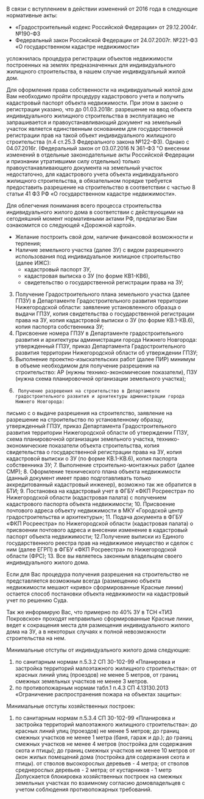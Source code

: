 В связи с вступлением в действии изменений от 2016 года в следующие нормативные акты:
- «Градостроительный кодекс Российской Федерации» от 29.12.2004г. №190-ФЗ
- Федеральный закон Российской Федерации от 24.07.2007г. №221-ФЗ «О государственном кадастре недвижимости» 

усложнилась процедура регистрации объектов недвижимости построенных на землях предназначенных для индивидуального жилищного строительства, в нашем случае индивидуальный жилой дом.
 
Для оформления права собственности на индивидуальный жилой дом Вам необходимо пройти процедуру кадастрового учета и получить кадастровый паспорт объекта недвижимости. При этом в законе о регистрации указано, что до 01.03.2018г. разрешение на ввод объекта индивидуального жилищного строительства в эксплуатацию не запрашивается и правоустанавливающий документ на земельный участок является единственным основанием для государственной регистрации прав на такой объект индивидуального жилищного строительства (п.4 ст.25.3 Федерального закона №122-ФЗ).
Однако с 04.07.2016г. (Федеральный закон от 03.07.2016 N 361-ФЗ "О внесении изменений в отдельные законодательные акты Российской Федерации и признании утратившими силу отдельных) только правоустанавливающего документа на земельный участок недостаточно, для кадастрового учета объекта индивидуального жилищного строительства, в обязательном порядке требуется предоставить разрешение на строительство в соответствии с частью 8 статьи 41 ФЗ РФ «О государственном кадастре недвижимости».
 
Для облегчения понимания всего процесса строительства индивидуального жилого дома в соответствии с действующими на сегодняшний момент нормативными актами РФ, предлагаю Вам ознакомится со следующей «Дорожной картой».
 
- Желание построить свой дом, наличие финансовой возможности и терпения;
- Наличие земельного участка (далее ЗУ) с видом разрешенного использования под индивидуальное жилищное строительство (далее ИЖС):
  * кадастровый паспорт ЗУ,
  * кадастровая выписка о ЗУ (по форме КВ1-КВ6),
  * свидетельство о государственной регистрации права на ЗУ;

3.   Получение Градостроительного плана земельного участка (далее ГПЗУ) в Департаменте Градостроительного развития территории Нижегородской области:
заявление установленного образца о выдачи ГПЗУ,
копия свидетельства о государственной регистрации права на ЗУ,
копия кадастровой выписки о ЗУ (по форме КВ.1-КВ.6),
копия паспорта собственника ЗУ;
4. Присвоение номера ГПЗУ в Департаменте градостроительного развития и архитектуры администрации города Нижнего Новгорода:
утвержденный ГПЗУ,
приказ Департамента Градостроительного развития территории Нижегородской области об утверждении ГПЗУ;
5.   Выполнение проектно-изыскательских работ (далее ПИР) минимум в объеме необходимом для получение разрешения на строительство:
АР (нужны технико-экономические показатели),
 ПЗУ (нужна схема планировочной организации земельного участка);
6.      Получение разрешения на строительство в Департаменте градостроительного развития и архитектуры администрации города Нижнего Новгорода:
письмо с  о выдаче разрешения на строителство,
заявление на разрешение на строительство по установленному образцу,
утвержденный ГПЗУ,
приказ Департамента Градостроительного развития территории Нижегородской области об утверждении ГПЗУ,
схема планировочной организации земельного участка,
технико-экономические показатели объекта строительства,
копия свидетельства о государственной регистрации права на ЗУ,
копия кадастровой выписки о ЗУ (по форме КВ.1-КВ.6),
копия паспорта собственника ЗУ;
7.  Выполнение строительно-монтажных работ (далее СМР);
8. Оформление технического плана объекта недвижимости (данный документ имеет право подготавливать только аккредитованный кадастровый инженер), возможно так же обратится в БТИ;
9. Постановка на кадастровый учет в ФГБУ «ФКП Росреестра» по Нижегородской области (кадастровая палата) с получением кадастрового паспорта объекта недвижимости;
10.  Присвоение почтового адреса объекту недвижимости в МКУ «Городской центр градостроительства и архитектуры»;
11. Подача документа в ФГБУ «ФКП Росреестра» по Нижегородской области (кадастровая палата) о присвоении почтового адреса и внесении изменение в кадастровый паспорт объекта недвижимости;
12.Получение выписки из Единого государственного реестра прав на недвижимое имущество и сделок с ним (далее ЕГРП) в ФГБУ «ФКП Росреестра» по Нижегородской области (ФРС);
13.  Все вы являетесь законным владельцем своего индивидуального жилого дома.
 
Если для Вас процедура получения разрешения на строительство не представляется возможным всегда (размещению объекта недвижимости мешают «криво» сформированные Красные линии) остается способ постановки объекта недвижимости на кадастровый учет по решению Суда.
 
Так же информирую Вас, что примерно по 40% ЗУ в ТСН «ТИЗ Покровское» проходят неправильно сформированные Красные линии, ведет к сокращения места для размещения индивидуального жилого дома на ЗУ, а в некоторых случаях к полной невозможности строительства на нем.
 
Минимальные отступы от индивидуального жилого дома следующие:
1.    по санитарным нормам п.5.3.2 СП 30-102-99 «Планировка и застройка территорий малоэтажного жилищного строительства»:
от красных линий улиц (проездов) не менее 5 метров,
от границ смежных земельных участков не менее 3 метров.
2.  по противопожарным нормам табл.1 п.4.3 СП 4.13130.2013 «Ограничение распространения пожара на объектах защиты»:

Минимальные отступы хозяйственных построек:
1.  по санитарным нормам п.5.3.4 СП 30-102-99 «Планировка и застройка территорий малоэтажного жилищного строительства»:
до красных линий улиц (проездов) не менее 5 метров;
до границ смежных участков не менее 1 метра (баня, гараж и др.);
до границ смежных участков не менее 4 метров (постройка для содержания скота и птицы);
до границ смежных участков не менее 10 метров от окон жилых помещений дома (постройка для содержания скота и птицы).
от стволов высокорослых деревьев - 4 метра;
от стволов среднерослых деревьев - 2 метра;
от кустарников - 1 метр
Допускается блокировка хозяйственных построек на смежных земельных участках по взаимному согласию домовладельцев с учетом соблюдения противопожарных требований.
